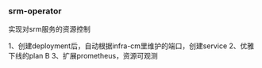 ### srm-operator 

实现对srm服务的资源控制

1、创建deployment后，自动根据infra-cm里维护的端口，创建service
2、优雅下线的plan B
3、扩展prometheus，资源可观测